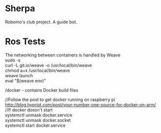 # Sherpa
Robomo's club project. A guide bot.

# Ros Tests

The networking between containers is handled by Weave<br>
sudo -s<br>
curl -L git.io/weave -o /usr/local/bin/weave<br>
chmod a+x /usr/local/bin/weave<br>
weave launch<br>
eval "$(weave env)"<br>


/docker - contains Docker build files

//Follow the post to get docker running on raspberry pi<br>
http://blog.hypriot.com/post/your-number-one-source-for-docker-on-arm/<br>
//If docker doesn't start<br>
systemctl unmask docker.service<br>
systemctl unmask docker.socket<br>
systemctl start docker.service<br>
